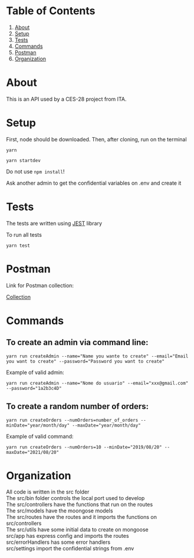 # Table of Contents

1. [About](#about)
2. [Setup](#setup)
3. [Tests](#tests)
4. [Commands](#commands)
5. [Postman](#postman)
6. [Organization](#organization)

# About

This is an API used by a CES-28 project from ITA. 

# Setup

First, node should be downloaded. Then, after cloning, 
run on the terminal 
```
yarn
```
```
yarn startdev
```
Do not use ```npm install```!

Ask another admin to get the confidential variables on .env and create it

# Tests

The tests are written using [JEST](https://jestjs.io/pt-BR/) library

To run all tests
``` 
yarn test
```


# Postman

Link for Postman collection:

[Collection](https://www.getpostman.com/collections/8c2ad2b0656c47a0590a)

# Commands

## To create an admin via command line:

```
yarn run createAdmin --name="Name you wante to create" --email="Email you want to create" --password="Password you want to create"
```

Example of valid admin:

```
yarn run createAdmin --name="Nome do usuario" --email="xxx@gmail.com" --password="1a2b3c4D"
```

## To create a random number of orders:

```
yarn run createOrders --numOrders=number_of_orders --minDate="year/month/day" --maxDate="year/month/day"
```

Example of valid command:

```
yarn run createOrders --numOrders=10 --minDate="2019/08/20" --maxDate="2021/08/20"
```

# Organization

All code is written in the src folder <br>
The src/bin folder controls the local port used to develop <br>
The src/controllers have the functions that run on the routes <br>
The src/models have the moongose models <br>
The src/routes have the routes and it imports the functions on src/controllers <br>
The src/utils have some initial data to create on mongoose <br>
src/app has express config and imports the routes <br>
src/errorHandlers has some error handlers <br>
src/settings import the confidential strings from .env <br>

